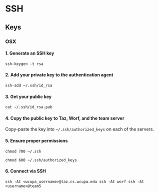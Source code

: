 SSH
=======

## Keys

### OSX

#### 1. Generate an SSH key

`ssh-keygen -t rsa`

#### 2. Add your private key to the authentication agent

`ssh-add ~/.ssh/id_rsa`

#### 3. Get your public key

`cat ~/.ssh/id_rsa.pub`

#### 4. Copy the public key to Taz, Worf, and the team server

Copy-paste the key into `~/.ssh/authorized_keys` on each of the servers.

#### 5. Ensure proper permissions

`chmod 700 ~/.ssh`

`chmod 600 ~/.ssh/authorized_keys`

#### 6. Connect via SSH

`ssh -At <wcupa_username>@taz.cs.wcupa.edu ssh -At worf ssh -At <username>@team5`
